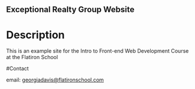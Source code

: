 Exceptional Realty Group Website
---

# Description

This is an example site for the Intro to Front-end Web Development Course at the Flatiron School 

#Contact

email: georgiadavis@flatironschool.com